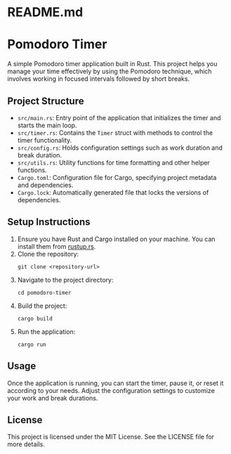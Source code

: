 # README.md

# Pomodoro Timer

A simple Pomodoro timer application built in Rust. This project helps you manage your time effectively by using the Pomodoro technique, which involves working in focused intervals followed by short breaks.

## Project Structure

- `src/main.rs`: Entry point of the application that initializes the timer and starts the main loop.
- `src/timer.rs`: Contains the `Timer` struct with methods to control the timer functionality.
- `src/config.rs`: Holds configuration settings such as work duration and break duration.
- `src/utils.rs`: Utility functions for time formatting and other helper functions.
- `Cargo.toml`: Configuration file for Cargo, specifying project metadata and dependencies.
- `Cargo.lock`: Automatically generated file that locks the versions of dependencies.

## Setup Instructions

1. Ensure you have Rust and Cargo installed on your machine. You can install them from [rustup.rs](https://rustup.rs/).
2. Clone the repository:
   ```
   git clone <repository-url>
   ```
3. Navigate to the project directory:
   ```
   cd pomodoro-timer
   ```
4. Build the project:
   ```
   cargo build
   ```
5. Run the application:
   ```
   cargo run
   ```

## Usage

Once the application is running, you can start the timer, pause it, or reset it according to your needs. Adjust the configuration settings to customize your work and break durations.

## License

This project is licensed under the MIT License. See the LICENSE file for more details.